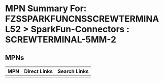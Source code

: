 



# MPN Summary For: FZSSPARKFUNCNSSCREWTERMINAL52 > SparkFun-Connectors : SCREWTERMINAL-5MM-2

## MPNs
  

|MPN|Direct Links|Search Links|
| :--- | :--- | :--- |
||||
